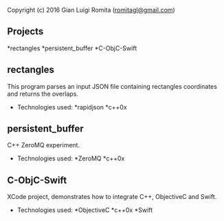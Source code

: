 Copyright (c) 2016 Gian Luigi Romita (romitagl@gmail.com)

## Projects
*rectangles
*persistent_buffer
*C-ObjC-Swift

## rectangles
This program parses an input JSON file containing rectangles coordinates and returns the overlaps.
- Technologies used:
*rapidjson
*c++0x

## persistent_buffer
C++ ZeroMQ experiment.
- Technologies used:
*ZeroMQ
*c++0x

## C-ObjC-Swift
XCode project, demonstrates how to integrate C++, ObjectiveC and Swift.
- Technologies used:
*ObjectiveC
*c++0x
*Swift
